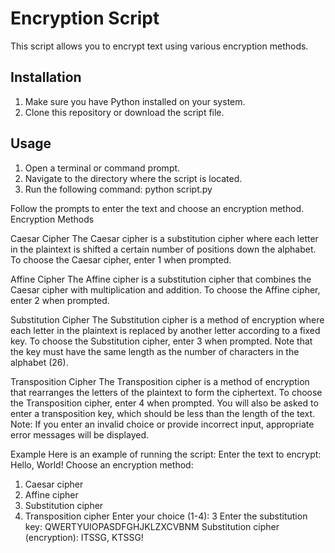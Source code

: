 # Encryption Script

This script allows you to encrypt text using various encryption methods.

## Installation

1. Make sure you have Python installed on your system.
2. Clone this repository or download the script file.

## Usage

1. Open a terminal or command prompt.
2. Navigate to the directory where the script is located.
3. Run the following command: python script.py

Follow the prompts to enter the text and choose an encryption method.
Encryption Methods

Caesar Cipher
The Caesar cipher is a substitution cipher where each letter in the plaintext is shifted a certain number of positions down the alphabet.
To choose the Caesar cipher, enter 1 when prompted.

Affine Cipher
The Affine cipher is a substitution cipher that combines the Caesar cipher with multiplication and addition.
To choose the Affine cipher, enter 2 when prompted.

Substitution Cipher
The Substitution cipher is a method of encryption where each letter in the plaintext is replaced by another letter according to a fixed key.
To choose the Substitution cipher, enter 3 when prompted. Note that the key must have the same length as the number of characters in the alphabet (26).

Transposition Cipher
The Transposition cipher is a method of encryption that rearranges the letters of the plaintext to form the ciphertext.
To choose the Transposition cipher, enter 4 when prompted. You will also be asked to enter a transposition key, which should be less than the length of the text.
Note: If you enter an invalid choice or provide incorrect input, appropriate error messages will be displayed.

Example
Here is an example of running the script:
Enter the text to encrypt: Hello, World!
Choose an encryption method:

1. Caesar cipher
2. Affine cipher
3. Substitution cipher
4. Transposition cipher
   Enter your choice (1-4): 3
   Enter the substitution key: QWERTYUIOPASDFGHJKLZXCVBNM
   Substitution cipher (encryption): ITSSG, KTSSG!
